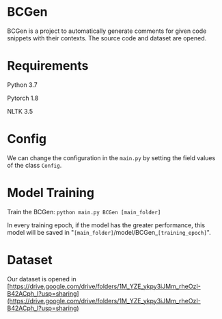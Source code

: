 # BCGen

BCGen is a project to automatically generate comments for given code snippets with their contexts.
The source code and dataset are opened.

# Requirements

Python 3.7

Pytorch 1.8

NLTK 3.5

# Config

We can change the configuration in the `main.py` by setting the field values of the class `Config`.

# Model Training

Train the BCGen: `python main.py BCGen [main_folder]`

In every training epoch, if the model has the greater performance, this model will be saved in "`[main_folder]`/model/BCGen_`[training_epoch]`".

# Dataset

Our dataset is opened in [https://drive.google.com/drive/folders/1M_YZE_ykpy3iJMm_rheOzI-B42ACph_l?usp=sharing](https://drive.google.com/drive/folders/1M_YZE_ykpy3iJMm_rheOzI-B42ACph_l?usp=sharing)